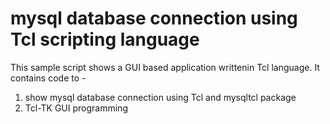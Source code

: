 # mysql database connection using Tcl scripting language 

This sample script shows a GUI based application writtenin Tcl language.
It contains code to -
1. show mysql database connection using Tcl and mysqltcl package
2. Tcl-TK GUI programming


